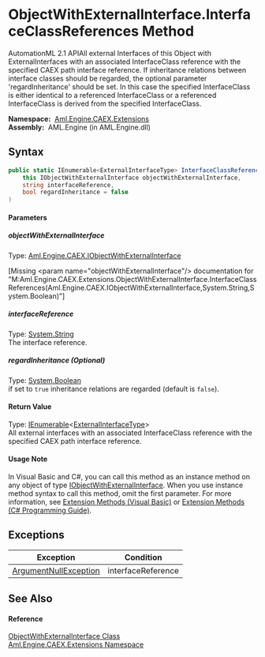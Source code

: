 ObjectWithExternalInterface.InterfaceClassReferences Method
===========================================================
AutomationML 2.1 APIAll external Interfaces of this Object with ExternalInterfaces with an associated InterfaceClass reference with the specified CAEX path interface reference. If inheritance relations between interface classes should be regarded, the optional parameter 'regardInheritance' should be set. In this case the specified InterfaceClass is either identical to a referenced InterfaceClass or a referenced InterfaceClass is derived from the specified InterfaceClass.

  **Namespace:**  [Aml.Engine.CAEX.Extensions][1]  
  **Assembly:**  AML.Engine (in AML.Engine.dll)

Syntax
------

```csharp
public static IEnumerable<ExternalInterfaceType> InterfaceClassReferences(
	this IObjectWithExternalInterface objectWithExternalInterface,
	string interfaceReference,
	bool regardInheritance = false
)
```

#### Parameters

##### *objectWithExternalInterface*
Type: [Aml.Engine.CAEX.IObjectWithExternalInterface][2]  

[Missing &lt;param name="objectWithExternalInterface"/> documentation for "M:Aml.Engine.CAEX.Extensions.ObjectWithExternalInterface.InterfaceClassReferences(Aml.Engine.CAEX.IObjectWithExternalInterface,System.String,System.Boolean)"]


##### *interfaceReference*
Type: [System.String][3]  
The interface reference.

##### *regardInheritance* (Optional)
Type: [System.Boolean][4]  
 if set to `true` inheritance relations are regarded (default is `false`).

#### Return Value
Type: [IEnumerable][5]&lt;[ExternalInterfaceType][6]>  
 All external interfaces with an associated InterfaceClass reference with the specified CAEX path interface reference. 
#### Usage Note
In Visual Basic and C#, you can call this method as an instance method on any object of type [IObjectWithExternalInterface][2]. When you use instance method syntax to call this method, omit the first parameter. For more information, see [Extension Methods (Visual Basic)][7] or [Extension Methods (C# Programming Guide)][8].

Exceptions
----------

Exception                  | Condition          
-------------------------- | ------------------ 
[ArgumentNullException][9] | interfaceReference 


See Also
--------

#### Reference
[ObjectWithExternalInterface Class][10]  
[Aml.Engine.CAEX.Extensions Namespace][1]  

[1]: ../README.md
[2]: ../../Aml.Engine.CAEX/IObjectWithExternalInterface/README.md
[3]: https://docs.microsoft.com/dotnet/api/system.string
[4]: https://docs.microsoft.com/dotnet/api/system.boolean
[5]: https://docs.microsoft.com/dotnet/api/system.collections.generic.ienumerable-1
[6]: ../../Aml.Engine.CAEX/ExternalInterfaceType/README.md
[7]: https://docs.microsoft.com/dotnet/visual-basic/programming-guide/language-features/procedures/extension-methods
[8]: https://docs.microsoft.com/dotnet/csharp/programming-guide/classes-and-structs/extension-methods
[9]: https://docs.microsoft.com/dotnet/api/system.argumentnullexception
[10]: README.md
[11]: https://www.automationml.org
[12]: ../../icons/logoShade.png